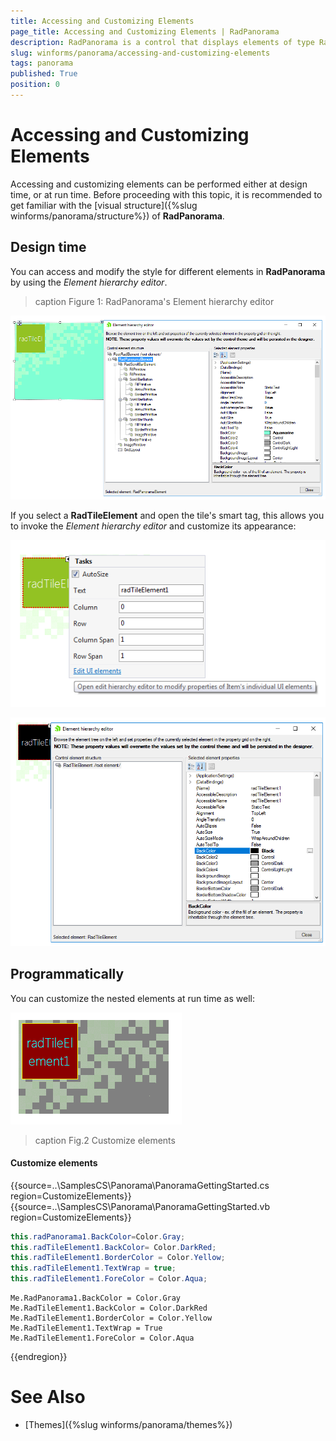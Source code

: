 ```yaml
---
title: Accessing and Customizing Elements
page_title: Accessing and Customizing Elements | RadPanorama
description: RadPanorama is a control that displays elements of type RadTileElement in a mosaic manner.
slug: winforms/panorama/accessing-and-customizing-elements
tags: panorama
published: True
position: 0
---
```


# Accessing and Customizing Elements
 
Accessing and customizing elements can be performed either at design time, or at run time. Before proceeding with this topic, it is recommended to get familiar with the [visual structure]({%slug winforms/panorama/structure%}) of **RadPanorama**.
      

## Design time

You can access and modify the style for different elements in **RadPanorama** by using the *Element hierarchy editor*.

>caption Figure 1: RadPanorama's Element hierarchy editor

![panorama-accessing-and-customizing-elements 001](images/panorama-accessing-and-customizing-elements001.png)

If you select a **RadTileElement** and open the tile's smart tag, this allows you to invoke the *Element hierarchy editor* and customize its appearance:

![panorama-accessing-and-customizing-elements 002](images/panorama-accessing-and-customizing-elements002.png)

![panorama-accessing-and-customizing-elements 003](images/panorama-accessing-and-customizing-elements003.png)

## Programmatically

You can customize the nested elements at run time as well:

![panorama-accessing-and-customizing-elements 004](images/panorama-accessing-and-customizing-elements004.png)

>caption Fig.2 Customize elements

#### Customize elements 

{{source=..\SamplesCS\Panorama\PanoramaGettingStarted.cs region=CustomizeElements}} 
{{source=..\SamplesCS\Panorama\PanoramaGettingStarted.vb region=CustomizeElements}} 

````C#
this.radPanorama1.BackColor=Color.Gray;
this.radTileElement1.BackColor= Color.DarkRed;
this.radTileElement1.BorderColor = Color.Yellow;
this.radTileElement1.TextWrap = true;
this.radTileElement1.ForeColor = Color.Aqua;

````
````VB.NET
Me.RadPanorama1.BackColor = Color.Gray
Me.RadTileElement1.BackColor = Color.DarkRed
Me.RadTileElement1.BorderColor = Color.Yellow
Me.RadTileElement1.TextWrap = True
Me.RadTileElement1.ForeColor = Color.Aqua

````

{{endregion}}  

# See Also

* [Themes]({%slug winforms/panorama/themes%})	
